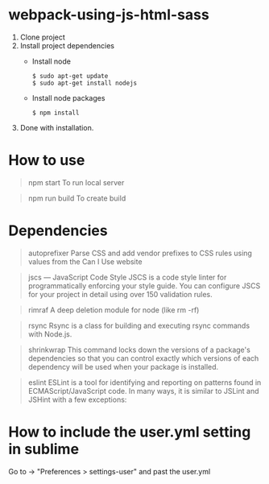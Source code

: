 # webpack-using-js-html-sass

1. Clone project
2. Install project dependencies
   * Install node

     ```
     $ sudo apt-get update
     $ sudo apt-get install nodejs
     ```
   * Install node packages

     ```
     $ npm install
     ```
3. Done with installation.

# How to use

> npm start
To run local server

> npm run build
To create build

# Dependencies

> autoprefixer
Parse CSS and add vendor prefixes to CSS rules using values from the Can I Use website

> jscs — JavaScript Code Style
JSCS is a code style linter for programmatically enforcing your style guide. You can configure JSCS for your project in detail using over 150 validation rules.

> rimraf
A deep deletion module for node (like rm -rf)

> rsync
Rsync is a class for building and executing rsync commands with Node.js.

> shrinkwrap
This command locks down the versions of a package's dependencies so that you can control exactly which versions of each dependency will be used when your package is installed.

> eslint
ESLint is a tool for identifying and reporting on patterns found in ECMAScript/JavaScript code. In many ways, it is similar to JSLint and JSHint with a few exceptions:

# How to include the user.yml setting in sublime
Go to -> "Preferences > settings-user" and past the user.yml
